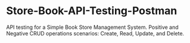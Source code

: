 # Store-Book-API-Testing-Postman
API testing for a Simple Book Store Management System. Positive and Negative CRUD operations scenarios: Create, Read, Update, and Delete.

